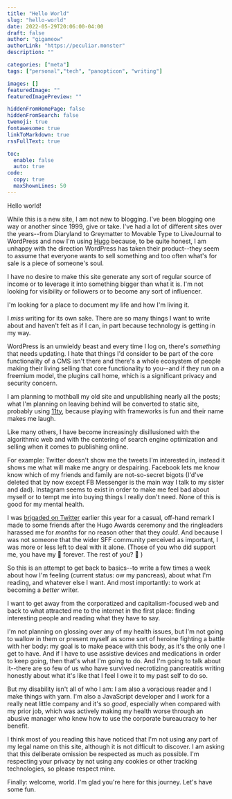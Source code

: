 ```yaml
---
title: "Hello World"
slug: "hello-world"
date: 2022-05-29T20:06:00-04:00
draft: false
author: "gigameow"
authorLink: "https://peculiar.monster"
description: ""

categories: ["meta"]
tags: ["personal","tech", "panopticon", "writing"]

images: []
featuredImage: ""
featuredImagePreview: ""

hiddenFromHomePage: false
hiddenFromSearch: false
twemoji: true
fontawesome: true
linkToMarkdown: true
rssFullText: true

toc:
  enable: false
  auto: true
code:
  copy: true
  maxShownLines: 50
---
```

Hello world!

While this is a new site, I am not new to blogging. I've been blogging one way or another since 1999, give or take. I've had a lot of different sites over the years--from Diaryland to Greymatter to Movable Type to LiveJournal to WordPress and now I'm using [Hugo](https://gohugo.io) because, to be quite honest, I am unhappy with the direction WordPress has taken their product--they seem to assume that everyone wants to sell something and too often what's for sale is a piece of someone's soul.

I have no desire to make this site generate any sort of regular source of income or to leverage it into something bigger than what it is. I'm not looking for visibility or followers or to become any sort of influencer.

I'm looking for a place to document my life and how I'm living it.
<!--more-->

I _miss_ writing for its own sake. There are so many things I want to write about and haven't felt as if I can, in part because technology is getting in my way.

WordPress is an unwieldy beast and every time I log on, there's _something_ that needs updating. I hate that things I'd consider to be part of the core functionality of a CMS isn't there and there's a whole ecosystem of people making their living selling that core functionality to you--and if they run on a freemium model, the plugins call home, which is a significant privacy and security concern.

I am planning to mothball my old site and unpublishing nearly all the posts; what I'm planning on leaving behind will be converted to static site, probably using [11ty](https://www.11ty.dev/), because playing with frameworks is fun and their name makes me laugh.

Like many others, I have become increasingly disillusioned with the algorithmic web and with the centering of search engine optimization and selling when it comes to publishing online.

For example: Twitter doesn't show me the tweets I'm interested in, instead it shows me what will make me angry or despairing. Facebook lets me know know which of my friends and family are not-so-secret bigots (I'd've deleted that by now except FB Messenger is the main way I talk to my sister and dad). Instagram seems to exist in order to make me feel bad about myself or to tempt me into buying things I really don't need. None of this is good for my mental health.

I was [brigaded on Twitter](https://institute.global/policy/social-media-futures-what-brigading) earlier this year for a casual, off-hand remark I made to some friends after the Hugo Awards ceremony and the ringleaders harassed me for _months_ for no reason other that they _could_. And because I was not someone that the wider SFF community perceived as important, I was more or less left to deal with it alone. (Those of you who did support me, you have my :purple_heart: forever. The rest of you? :fu: )

So this is an attempt to get back to basics--to write a few times a week about how I'm feeling (current status: ow my pancreas), about what I'm reading, and whatever else I want. And most importantly: to work at becoming a _better_ writer.

I want to get away from the corporatized and capitalism-focused web and back to what attracted me to the internet in the first place: finding interesting people and reading what they have to say.

I'm not planning on glossing over any of my health issues, but I'm not going to wallow in them or present myself as some sort of heroine fighting a battle with her body: my goal is to make peace with this body, as it's the only one I get to have. And if I have to use assistive devices and medications in order to keep going, then that's what I'm going to do. And I'm going to talk about it--there are so few of us who have survived necrotizing pancreatitis writing honestly about what it's like that I feel I owe it to my past self to do so.

But my disability isn't all of who I am: I am also a voracious reader and I make things with yarn. I'm also a JavaScript developer and I work for a really neat little company and it's so _good_, especially when compared with my prior job, which was actively making my health worse through an abusive manager who knew how to use the corporate bureaucracy to her benefit.

I think most of you reading this have noticed that I'm not using any part of my legal name on this site, although it is not difficult to discover. I am asking that this deliberate omission be respected as much as possible. I'm respecting your privacy by not using any cookies or other tracking technologies, so please respect mine.

Finally: welcome, world. I'm glad you're here for this journey. Let's have some fun.
